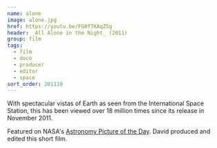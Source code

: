 ```yaml
---
name: alone
image: alone.jpg
href: https://youtu.be/FG0fTKAqZ5g
header: _All Alone in the Night_ (2011)
group: film
tags:
  - film
  - doco
  - producer
  - editor
  - space
sort_order: 201110
---
```

With spectacular vistas of Earth as seen from the International Space Station, this has been viewed over 18 million times since its release in November 2011.

Featured on NASA's [Astronomy Picture of the Day](http://apod.nasa.gov/apod/ap120305.html). David produced and edited this short film.


